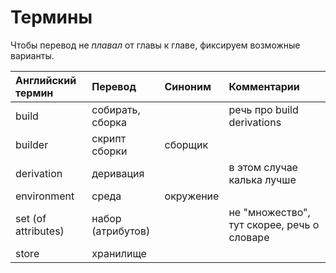 # Термины

Чтобы перевод не *плавал* от главы к главе, фиксируем возможные варианты.

|  Английский термин  |      Перевод      |  Синоним  |                 Комментарии                 |
|:--------------------|:------------------|:----------|:--------------------------------------------|
| build               | собирать, сборка  |           | речь про build derivations                  |
| builder             | скрипт сборки     | сборщик   |                                             |
| derivation          | деривация         |           | в этом случае калька лучше                  |
| environment         | среда             | окружение |                                             |
| set (of attributes) | набор (атрибутов) |           | не "множество", тут скорее, речь о словаре  |
| store               | хранилище         |           |                                             |
